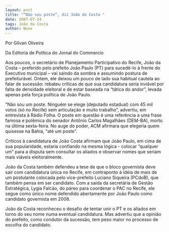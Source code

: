 ```yaml
---
layout: post
title: "“Não sou poste”, diz João da Costa "
date: 2007-07-24
tags: João da Costa
author: None
---
```

Por Gilvan Oliveira 

Da Editoria de Pol&iacute;tica do Jornal do Commercio

Aos poucos, o secret&aacute;rio de Planejamento Participativo do Recife, Jo&atilde;o da Costa &ndash; preferido pelo prefeito Jo&atilde;o Paulo (PT) para suced&ecirc;-lo &agrave; frente do Executivo municipal &ndash; vai saindo da sombra e assumindo postura de prefeitur&aacute;vel. 
Ontem, ele deixou um pouco de lado sua habitual cautela ao falar de sucess&atilde;o: rebateu cr&iacute;ticas de que sua candidatura seria invi&aacute;vel por falta de densidade eleitoral e de estar baseada na &ldquo;t&aacute;tica do andor&rdquo;, levada apenas pela for&ccedil;a pol&iacute;tica de Jo&atilde;o Paulo. 

&ldquo;N&atilde;o sou um poste. Ningu&eacute;m se elege (deputado estadual) com 45 mil votos (s&oacute; no Recife) sem articula&ccedil;&atilde;o e muito trabalho&rdquo;, advertiu, em entrevista &agrave; R&aacute;dio Folha. 
O poste em quest&atilde;o &eacute; uma refer&ecirc;ncia a uma frase famosa e pol&ecirc;mica do senador Ant&ocirc;nio Carlos Magalh&atilde;es (DEM-BA), morto na &uacute;ltima sexta-feira. No auge do poder, ACM afirmara que elegeria quem quisesse na Bahia, &ldquo;at&eacute; um poste&rdquo;. 

Cr&iacute;ticos &agrave; candidatura de Jo&atilde;o Costa afirmam que Jo&atilde;o Paulo, em cima de sua popularidade, estaria confiando na mesma l&oacute;gica - colocar &ldquo;qualquer um&rdquo; para a disputa sem consultar os aliados e observar nomes que seriam mais vi&aacute;veis eleitoralmente. 

Jo&atilde;o da Costa tamb&eacute;m defendeu a tese de que o bloco governista deve sair com candidatura &uacute;nica no Recife, em contraponto &agrave; id&eacute;ia de mais de um postulante colocada pelo vice-prefeito Luciano Siqueira (PCdoB), que tamb&eacute;m pensa em ser candidato. 
Com a sa&iacute;da da secret&aacute;ria de Gest&atilde;o Estrat&eacute;gica, Lygia Falc&atilde;o, do p&aacute;reo para coordenar o PAC no Recife, ele segue como &uacute;nico nome defendido abertamente por Jo&atilde;o Paulo como candidato governista em 2008. 

Jo&atilde;o da Costa reconheceu o desafio de tentar unir o PT e os aliados em torno do seu nome numa eventual candidatura. Mas advertiu que a opini&atilde;o do prefeito, como condutor da sucess&atilde;o, tem peso maior no processo de escolha do candidato.  